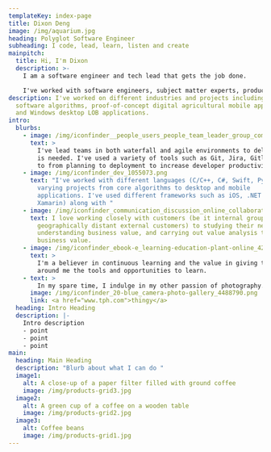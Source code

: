 ```yaml
---
templateKey: index-page
title: Dixon Deng
image: /img/aquarium.jpg
heading: Polyglot Software Engineer
subheading: I code, lead, learn, listen and create
mainpitch:
  title: Hi, I'm Dixon
  description: >-
    I am a software engineer and tech lead that gets the job done.

    I've worked with software engineers, subject matter experts, product owners, UX engineers, QA, and users to make the right products in the right way.
description: I've worked on different industries and projects including embedded
  software algorithms, proof-of-concept digital agricultural mobile applications
  and Windows desktop LOB applications.
intro:
  blurbs:
    - image: /img/iconfinder__people_users_people_team_leader_group_community-16_4213441.png
      text: >
        I've lead teams in both waterfall and agile environments to deliver what
        is needed. I've used a variety of tools such as Git, Jira, Gitlab, etc
        to from planning to deployment to increase developer productivity.
    - image: /img/iconfinder_dev_1055073.png
      text: "I've worked with different languages (C/C++, C#, Swift, Python) on
        varying projects from core algorithms to desktop and mobile
        applications. I've used different frameworks such as iOS, .NET (WPF,
        Xamarin) along with "
    - image: /img/iconfinder_communication_discussion_online_collaboration_social_media_users_4850500.png
      text: I love working closely with customers (be it internal groups or
        geographically distant external customers) to studying their needs,
        understanding business value, and carrying out value analysis to deliver
        business value.
    - image: /img/iconfinder_ebook-e_learning-education-plant-online_4288578.png
      text: >
        I'm a believer in continuous learning and the value in giving those
        around me the tools and opportunities to learn. 
    - text: >
        In my spare time, I indulge in my other passion of photography.
      image: /img/iconfinder_20-blue_camera-photo-gallery_4488790.png
      link: <a href="www.tph.com">thingy</a>
  heading: Intro Heading
  description: |-
    Intro description
    - point
    - point
    - point
main:
  heading: Main Heading
  description: "Blurb about what I can do "
  image1:
    alt: A close-up of a paper filter filled with ground coffee
    image: /img/products-grid3.jpg
  image2:
    alt: A green cup of a coffee on a wooden table
    image: /img/products-grid2.jpg
  image3:
    alt: Coffee beans
    image: /img/products-grid1.jpg
---
```

